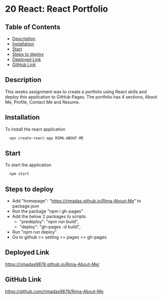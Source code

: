 # 20 React: React Portfolio

  ## Table of Contents
  * [Description](#description)
  * [Installation](#installation)
  * [Start](#start)
  * [Steps to deploy](#Steps-to-deploy)
  * [Deployed Link](#deployed-link)
  * [GitHub Link](#github-link)

  ## Description
  This weeks assignment was to create a portfolio using React skills and deploy this application to GitHub Pages. The portfolio has 4 sections,
  About Me, Profile, Contact Me and Resume.

  ## Installation
  To install the react application

  ```md
    npx create-react-app RIMA-ABOUT-ME
 ```
  
  ## Start
  To start the application

  ```md
    npm start
 ```

 ## Steps to deploy 
- Add "homepage": "https://rimadas.github.io/Rima-About-Me" to package.json
- Run the package "npm i gh-pages"
- Add the below 2 packages to scripts
    - "predeploy": "npm run build",
    - "deploy": "gh-pages -d build",
- Run "npm run deploy"
- Go to github >> setting >> pages >> gh-pages

## Deployed Link

https://rimadas9878.github.io/Rima-About-Me/

## GitHub Link

https://github.com/rimadas9878/Rima-About-Me